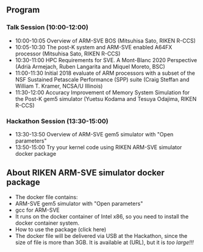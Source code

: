 
## Program
### Talk Session (10:00-12:00)
* 10:00-10:05 Overview of ARM-SVE BOS (Mitsuhisa Sato, RIKEN R-CCS)
* 10:05-10:30 The post-K system and ARM-SVE enabled A64FX processor (Mitsuhisa Sato, RIKEN R-CCS)
* 10:30-11:00 HPC Requirements for SVE. A Mont-Blanc 2020 Perspective (Adrià Armejach, Ruben Langarita and Miquel Moreto, BSC)
* 11:00-11:30 Initial 2018 evaluate of ARM processors with a subset of the NSF Sustained Petascale Performance (SPP) suite (Craig Steffan and William T. Kramer, NCSA/U Illinois)
* 11:30-12:00 Accuracy Improvement of Memory System Simulation for the Post-K gem5 simulator (Yuetsu Kodama and Tesuya Odajima, RIKEN R-CCS)

### Hackathon Session (13:30-15:00)
* 13:30-13:50 Overview of ARM-SVE gem5 simulator with "Open parameters"
* 13:50-15:00 Try your kernel code using RIKEN ARM-SVE simulator docker package


## About RIKEN ARM-SVE simulator docker package
* The docker file contains:
 * ARM-SVE gem5 simulator with "Open parameters"
 * gcc for ARM-SVE
* It runs on the docker container of Intel x86, so you need to install the docker container system.
* How to use the package (click here)
* The docker file will be delivered via USB at the Hackathon, since the size of file is more than 3GB. It is available at (URL), but it is *too large!!!*

<!-- * [HPCオープンソースソフトウェア普及部会の概要]({{ site.baseurl }}/overview). -->



